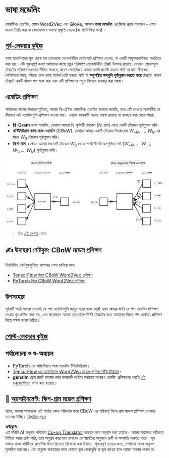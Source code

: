 <!--
CO_OP_TRANSLATOR_METADATA:
{
  "original_hash": "31b46ba1f3aa78578134d4829f88be53",
  "translation_date": "2025-08-26T08:29:59+00:00",
  "source_file": "lessons/5-NLP/15-LanguageModeling/README.md",
  "language_code": "bn"
}
-->
# ভাষা মডেলিং

সেমান্টিক এম্বেডিং, যেমন Word2Vec এবং GloVe, আসলে **ভাষা মডেলিং** এর দিকে প্রথম পদক্ষেপ - এমন মডেল তৈরি করা যা কোনোভাবে ভাষার প্রকৃতি *বোঝে* (বা *প্রতিনিধিত্ব করে*)।

## [পূর্ব-লেকচার কুইজ](https://ff-quizzes.netlify.app/en/ai/quiz/29)

ভাষা মডেলিংয়ের মূল ধারণা হল তাদেরকে লেবেলবিহীন ডেটাসেটে প্রশিক্ষণ দেওয়া, যা একটি অসুপারভাইজড পদ্ধতিতে করা হয়। এটি গুরুত্বপূর্ণ কারণ আমাদের কাছে প্রচুর পরিমাণে লেবেলবিহীন টেক্সট উপলব্ধ রয়েছে, যেখানে লেবেলযুক্ত টেক্সটের পরিমাণ সবসময় সীমিত থাকবে, কারণ লেবেলিংয়ে আমরা যতটা প্রচেষ্টা করতে পারি তা দ্বারা সীমাবদ্ধ। বেশিরভাগ সময়, আমরা এমন ভাষা মডেল তৈরি করতে পারি যা **অনুপস্থিত শব্দগুলি পূর্বানুমান করতে পারে** টেক্সটে, কারণ টেক্সটে একটি র্যান্ডম শব্দ মাস্ক করা এবং এটি প্রশিক্ষণের নমুনা হিসাবে ব্যবহার করা সহজ।

## এম্বেডিং প্রশিক্ষণ

আমাদের আগের উদাহরণগুলিতে, আমরা প্রি-ট্রেইন্ড সেমান্টিক এম্বেডিং ব্যবহার করেছি, তবে এটি দেখতে আকর্ষণীয় যে কীভাবে এই এম্বেডিংগুলি প্রশিক্ষণ দেওয়া যায়। এখানে কয়েকটি সম্ভাব্য ধারণা রয়েছে যা ব্যবহার করা যেতে পারে:

* **N-Gram** ভাষা মডেলিং, যেখানে আমরা N পূর্ববর্তী টোকেন (N-গ্রাম) দেখে একটি টোকেন পূর্বানুমান করি।
* **কন্টিনিউয়াস ব্যাগ-অফ-ওয়ার্ডস** (CBoW), যেখানে আমরা একটি টোকেন সিকোয়েন্স $W_{-N}$, ..., $W_N$ এর মধ্যে $W_0$ টোকেন পূর্বানুমান করি।
* **স্কিপ-গ্রাম**, যেখানে আমরা মধ্যবর্তী টোকেন $W_0$ থেকে পার্শ্ববর্তী টোকেনগুলির সেট {$W_{-N},\dots, W_{-1}, W_1,\dots, W_N$} পূর্বানুমান করি।

![শব্দকে ভেক্টরে রূপান্তর করার পেপারের চিত্র](../../../../../translated_images/example-algorithms-for-converting-words-to-vectors.fbe9207a726922f6f0f5de66427e8a6eda63809356114e28fb1fa5f4a83ebda7.bn.png)

> চিত্র [এই পেপার](https://arxiv.org/pdf/1301.3781.pdf) থেকে

## ✍️ উদাহরণ নোটবুক: CBoW মডেল প্রশিক্ষণ

নিম্নলিখিত নোটবুকগুলিতে আপনার শেখা চালিয়ে যান:

* [TensorFlow দিয়ে CBoW Word2Vec প্রশিক্ষণ](../../../../../lessons/5-NLP/15-LanguageModeling/CBoW-TF.ipynb)
* [PyTorch দিয়ে CBoW Word2Vec প্রশিক্ষণ](../../../../../lessons/5-NLP/15-LanguageModeling/CBoW-PyTorch.ipynb)

## উপসংহার

পূর্ববর্তী পাঠে আমরা দেখেছি যে শব্দ এম্বেডিংগুলি জাদুর মতো কাজ করে! এখন আমরা জানি যে শব্দ এম্বেডিং প্রশিক্ষণ দেওয়া খুব জটিল কাজ নয়, এবং প্রয়োজনে আমরা ডোমেইন-নির্দিষ্ট টেক্সটের জন্য আমাদের নিজস্ব শব্দ এম্বেডিং প্রশিক্ষণ দিতে সক্ষম হওয়া উচিত।

## [পোস্ট-লেকচার কুইজ](https://ff-quizzes.netlify.app/en/ai/quiz/30)

## পর্যালোচনা ও স্ব-অধ্যয়ন

* [PyTorch এর অফিসিয়াল ভাষা মডেলিং টিউটোরিয়াল](https://pytorch.org/tutorials/beginner/nlp/word_embeddings_tutorial.html)।
* [TensorFlow এর অফিসিয়াল Word2Vec মডেল প্রশিক্ষণ টিউটোরিয়াল](https://www.TensorFlow.org/tutorials/text/word2vec)।
* **gensim** ফ্রেমওয়ার্ক ব্যবহার করে কয়েকটি লাইনে সবচেয়ে সাধারণ এম্বেডিং প্রশিক্ষণের পদ্ধতি [এই ডকুমেন্টেশনে](https://pytorch.org/tutorials/beginner/nlp/word_embeddings_tutorial.html) বর্ণনা করা হয়েছে।

## 🚀 [অ্যাসাইনমেন্ট: স্কিপ-গ্রাম মডেল প্রশিক্ষণ](lab/README.md)

ল্যাবে, আমরা আপনাকে এই পাঠের কোড পরিবর্তন করে CBoW এর পরিবর্তে স্কিপ-গ্রাম মডেল প্রশিক্ষণ দেওয়ার চ্যালেঞ্জ দিচ্ছি। [বিস্তারিত পড়ুন](lab/README.md)

**অস্বীকৃতি**:  
এই নথিটি AI অনুবাদ পরিষেবা [Co-op Translator](https://github.com/Azure/co-op-translator) ব্যবহার করে অনুবাদ করা হয়েছে। আমরা যথাসাধ্য সঠিকতা নিশ্চিত করার চেষ্টা করি, তবে অনুগ্রহ করে মনে রাখবেন যে স্বয়ংক্রিয় অনুবাদে ত্রুটি বা অসঙ্গতি থাকতে পারে। মূল ভাষায় থাকা নথিটিকে প্রামাণিক উৎস হিসেবে বিবেচনা করা উচিত। গুরুত্বপূর্ণ তথ্যের জন্য, পেশাদার মানব অনুবাদ সুপারিশ করা হয়। এই অনুবাদ ব্যবহারের ফলে কোনো ভুল বোঝাবুঝি বা ভুল ব্যাখ্যা হলে আমরা দায়বদ্ধ থাকব না।